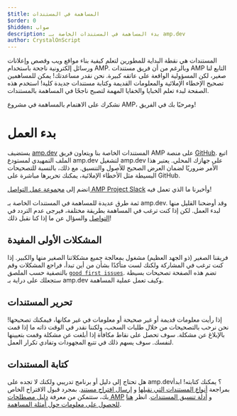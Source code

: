 ```yaml
---
$title: المساهمة في المستندات
$order: 0
$hidden: صواب
description: بدء المساهمة في المستندات الخاصة بـ amp.dev
author: CrystalOnScript
---
```


المستندات هي نقطة البداية للمطورين لتعلم كيفية بناء مواقع ويب وقصص وإعلانات ورسائل إلكترونية ناجحة باستخدام AMP. وبالرغم من أن فريق مستندات AMP التابع لنا صغير، لكن المسؤولية الواقعة على عاتقه كبيرة. نحن نقدر مساعدتك! يمكن للمساهمين تصحيح الإخطاء الإملائية والمعلومات القديمة وكتابة مستندات جديدة كلية! استخدم هذه الصفحة لبدء تعلم الخبايا والخفايا المهمة لتصبح ناجحًا في المساهمة بالمستندات.

نشكرك على الاهتمام بالمساهمة في مشروع AMP، ومرحبًا بك في الفريق!

# بدء العمل

يستضيف [amp.dev](https://amp.dev/) المستندات الخاصة بنا ويتعاون فريق AMP على منصة [GitHub](https://github.com/ampproject). اتبع الملف التمهيدي لمستودع amp.dev [](https://github.com/ampproject/amp.dev) لتشغيل amp.dev على جهازك المحلي. يعتبر هذا الأمر ضروريًا لضمان العرض الصحيح للأصول والتنسيق. مع ذلك، بالنسبة للتصحيحات البسيطة مثل الأخطاء الإملائية، يمكنك تحريرها مباشرة على GitHub.

انضم إلى [مجموعة عمل التواصل AMP Project Slack](https://docs.google.com/forms/d/e/1FAIpQLSd83J2IZA6cdR6jPwABGsJE8YL4pkypAbKMGgUZZriU7Qu6Tg/viewform?fbzx=4406980310789882877) [](https://github.com/ampproject/wg-outreach) وأخبرنا ما الذي تعمل فيه!

ثمة طرق عديدة للمساهمة في المستندات الخاصة بـ amp.dev. وقد أوضحنا القليل منها لبدء العمل. لكن إذا كنت ترغب في المساهمة بطريقة مختلفة، فيرجى عدم التردد في [التواصل](https://github.com/ampproject/wg-outreach) والسؤال عن ما إذا كنا نقبل ذلك!

## المشكلات الأولى المفيدة

فريقنا الصغير (ذو الجهد العظيم) مشغول بمعالجة جميع مشكلاتنا الصغير منها والكبير. إذا كنت ترغب في المشاركة ولكنك لست متأكدًا بشأن من أين تبدأ، فراجع المشكلات وقم بالتصفية حسب الملصق [`good first issues`](https://github.com/ampproject/amp.dev/labels/good%20first%20issue). تضم هذه الصفحة تصحيحات بسيطة ستجعلك على دراية بـ amp.dev وكيف تعمل عملية المساهمة.

## تحرير المستندات

إذا رأيت معلومات قديمة أو غير صحيحة أو معلومات في غير مكانها، فيمكنك تصحيحها! نحن نرحب بالتصحيحات من خلال طلبات السحب، ولكننا نقدر في الوقت ذاته ما إذا قمت بالإبلاغ عن مشكلة. سوف تحصل على نقاط مكافأة إذا أبلغت عن مشكلة وقمت بتعيينها لنفسك. سوف يسهم ذلك في تتبع المجهودات وتفادي تكرار العمل.

## كتابة المستندات

هل تحتاج إلى دليل أو برنامج تدريبي ولكنك لا تجده على  amp.dev؟ يمكنك كتابته! ابدأ بمراجعة [أنواع المستندات التي نقبلها](documentation-types.md) و [إرسال اقتراح مستند](https://github.com/ampproject/amp.dev/issues/new?assignees=&labels=&template=--content-proposal-.md&title=Content+proposal+). بمجرد قبول الاقتراح الخاص بك، ستتمكن من معرفة [ دليل مصطلحات AMP](formatting.md?format=websites) و [أدلة تنسيق المستندات](formatting.md). انظر [هنا للحصول على معلومات حول أمثلة المساهمة](https://github.com/ampproject/amp.dev/blob/future/contributing/samples.md).
